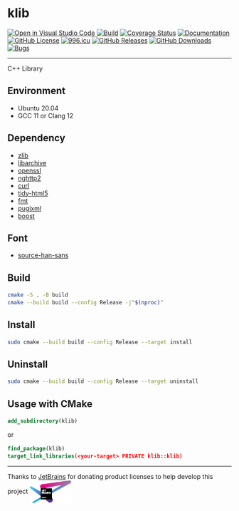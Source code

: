 # klib

[![Open in Visual Studio Code](https://open.vscode.dev/badges/open-in-vscode.svg)](https://open.vscode.dev/KaiserLancelot/klib)
[![Build](https://github.com/KaiserLancelot/klib/actions/workflows/build.yml/badge.svg)](https://github.com/KaiserLancelot/klib/actions/workflows/build.yml)
[![Coverage Status](https://coveralls.io/repos/github/KaiserLancelot/klib/badge.svg?branch=main)](https://coveralls.io/github/KaiserLancelot/klib?branch=main)
[![Documentation](https://img.shields.io/badge/docs-doxygen-blue)](https://kaiserlancelot.github.io/klib)
[![GitHub License](https://img.shields.io/github/license/KaiserLancelot/klib)](https://github.com/KaiserLancelot/klib/blob/main/LICENSE)
[![996.icu](https://img.shields.io/badge/link-996.icu-red.svg)](https://996.icu)
[![GitHub Releases](https://img.shields.io/github/release/KaiserLancelot/klib)](https://github.com/KaiserLancelot/klib/releases/latest)
[![GitHub Downloads](https://img.shields.io/github/downloads/KaiserLancelot/klib/total)](https://github.com/KaiserLancelot/klib/releases)
[![Bugs](https://img.shields.io/github/issues/KaiserLancelot/klib/bug)](https://github.com/KaiserLancelot/klib/issues?q=is%3Aopen+is%3Aissue+label%3Abug)

---

C++ Library

## Environment

- Ubuntu 20.04
- GCC 11 or Clang 12

## Dependency

- [zlib](https://github.com/madler/zlib)
- [libarchive](https://github.com/libarchive/libarchive)
- [openssl](https://github.com/openssl/openssl)
- [nghttp2](https://github.com/nghttp2/nghttp2)
- [curl](https://github.com/curl/curl)
- [tidy-html5](https://github.com/htacg/tidy-html5)
- [fmt](https://github.com/fmtlib/fmt)
- [pugixml](https://github.com/zeux/pugixml)
- [boost](https://www.boost.org/)

## Font

- [source-han-sans](https://github.com/adobe-fonts/source-han-sans)

## Build

```bash
cmake -S . -B build
cmake --build build --config Release -j"$(nproc)"
```

## Install

```bash
sudo cmake --build build --config Release --target install
```

## Uninstall

```bash
sudo cmake --build build --config Release --target uninstall
```

## Usage with CMake

```cmake
add_subdirectory(klib)
```

or

```cmake
find_package(klib)
target_link_libraries(<your-target> PRIVATE klib::klib)
```

---

Thanks to [JetBrains](https://www.jetbrains.com/) for donating product licenses to help develop this project <a href="https://www.jetbrains.com/"><img src="logo/jetbrains.svg" width="94" align="center" /></a>
